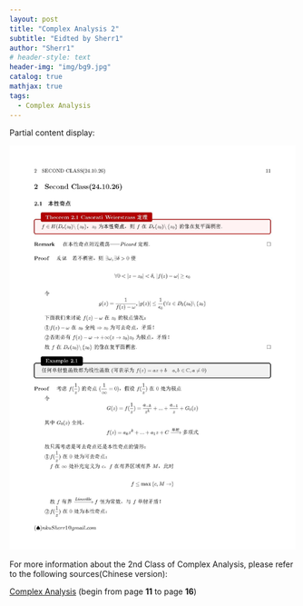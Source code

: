 ```yaml
---
layout: post
title: "Complex Analysis 2"
subtitle: "Eidted by Sherr1"
author: "Sherr1"
# header-style: text
header-img: "img/bg9.jpg"
catalog: true
mathjax: true
tags:
  - Complex Analysis
---
```


Partial content display:

![](/img/in-post/post-ca/11.jpg)

For more information about the 2nd Class of Complex Analysis, please refer to the following sources(Chinese version):

[Complex Analysis](/files/Complex%20Analysis.pdf) (begin from page **11** to page **16**)

